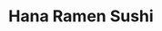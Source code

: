 ---
layout: place
title: "Hana Ramen Sushi"
permalink: /iowa/west-des-moines/hana-ramen-sushi.html
stateAbbr: IA
stateName: Iowa
cityName: West Des Moines
place_id: ChIJI49DhJAh7IcRJA_IzD2oWs4
photos:
  - name: >-
      places/ChIJI49DhJAh7IcRJA_IzD2oWs4/photos/AeeoHcLmHzKd5cJpJRdXQg5a4IJiLxCEiH4OAZHdOfqOTptOjczdKfZ671_n5abddATYrCkEdcjcH060Exbna_sGIPIMAn2wDm9Y3klZM7L4iKWwCSgvg9zmRyTn6m7aEriFCQTDlWqgNHwf5vCdBf_05zopcow7OkGM5BYGH3IR9l7P_8tLMirhG2PQJzB6dAz3s1k7PjPdyLskHaGOo-pPFd3995AG1XtFiC-Z1yA5xknYHRHhmKYC38rlSdM18zBU-3n_b4nCctF8M0g5S7rXgk6ut38GETznoHkgzPiQfkx6rQ
    widthPx: 4800
    heightPx: 3200
    authorAttributions:
      - displayName: Hana Ramen Sushi
        uri: https://maps.google.com/maps/contrib/114384877609320418359
        photoUri: >-
          https://lh3.googleusercontent.com/a-/ALV-UjW-peEfhJydbLaZiN2MgrqymHHcKDiYlYl_zz1pvGIzNSngEU0=s100-p-k-no-mo
    flagContentUri: >-
      https://www.google.com/local/imagery/report/?cb_client=maps_api_places.places_api&image_key=!1e10!2sAF1QipO8kzHy2MfBJRUuPcTfMsJ6QHIpUYBCzIb7qhqp&hl=en-US
    googleMapsUri: >-
      https://www.google.com/maps/place//data=!3m4!1e2!3m2!1sAF1QipO8kzHy2MfBJRUuPcTfMsJ6QHIpUYBCzIb7qhqp!2e10!4m2!3m1!1s0x87ec219084438f23:0xce5aa83dccc80f24
  - name: >-
      places/ChIJI49DhJAh7IcRJA_IzD2oWs4/photos/AeeoHcJsCPDAUmLW7-566tMRxci04oul1Q8etJkAqUBK8LOMuERNAuhuHdlJtJRe1H4eZ8SPnZyxZWU45n-LbBxN_4-4XCMydKnmmhWYgO8xqvHyqxpvZAhs2HBZgzZYqRmhQGhVN1c6Xfrs4OdyM7LdsKxQyolw5Vzf1vRNOnFK9lX3yc0YWmaMZh-p_MJwvX9ofB9HxfGXW4H559-_nY7dxpDGC_QFZbdqCaCk8MErZ7PmikWBZol8ArNfiateOCV88MrkPb9AvFUqb7WdZKb4SiUfBZj6FhxaQY-6Am5UJEjvzUv3Oc_7os2WNRbINwg0ENW_NSeuVpd4IxwobIRaZ1BOK4bj0mZonLl5u8WflpAuEU9gn4sOVcO6_IDsooBPKh7PjnozdigSFM-bFyVTW0m6090BVHiBTry9goprkpEgpgQ
    widthPx: 2252
    heightPx: 3752
    authorAttributions:
      - displayName: Todd Braun (The Food and Drink Guy)
        uri: https://maps.google.com/maps/contrib/109140155973750423506
        photoUri: >-
          https://lh3.googleusercontent.com/a-/ALV-UjWxn4ZbTCjhrMrluJdTY62CA_KrTquot_ePg2_C1-V59p0BxV_G=s100-p-k-no-mo
    flagContentUri: >-
      https://www.google.com/local/imagery/report/?cb_client=maps_api_places.places_api&image_key=!1e10!2sCIHM0ogKEICAgMDI6J2Q2wE&hl=en-US
    googleMapsUri: >-
      https://www.google.com/maps/place//data=!3m4!1e2!3m2!1sCIHM0ogKEICAgMDI6J2Q2wE!2e10!4m2!3m1!1s0x87ec219084438f23:0xce5aa83dccc80f24
  - name: >-
      places/ChIJI49DhJAh7IcRJA_IzD2oWs4/photos/AeeoHcLjTgMSbGr9RTImI66xICIghGtlHDvwx7ncVszFK8PWGQJ6rG-Jm4fvz16i7sB2y_rOHIHeofy9V4pKvjvF_CMdWePw3Y4lnt_J6midbgzWsUjeHHCLlqvPoSgwDSaW1sevLuzahTJlG3AH2eqv9jZequBnKH9SEu6THFOTgzvY4hOJad0FdNqst4cN50ETMLsTLllDEBadFpW9t9j_QEYCgtBsDidy3MqcCs5-nhUSf6eYZr4FljpqHrlFCsyodZZVS9IZQvonau1uJK-BzDjvCYn_rPhhtgOebS8HkWjeUw
    widthPx: 2048
    heightPx: 2048
    authorAttributions:
      - displayName: Hana Ramen Sushi
        uri: https://maps.google.com/maps/contrib/114384877609320418359
        photoUri: >-
          https://lh3.googleusercontent.com/a-/ALV-UjW-peEfhJydbLaZiN2MgrqymHHcKDiYlYl_zz1pvGIzNSngEU0=s100-p-k-no-mo
    flagContentUri: >-
      https://www.google.com/local/imagery/report/?cb_client=maps_api_places.places_api&image_key=!1e10!2sAF1QipPGU5Hoj1xPdHAp5Fp-r6UOWL8af-lenW4Lr3gm&hl=en-US
    googleMapsUri: >-
      https://www.google.com/maps/place//data=!3m4!1e2!3m2!1sAF1QipPGU5Hoj1xPdHAp5Fp-r6UOWL8af-lenW4Lr3gm!2e10!4m2!3m1!1s0x87ec219084438f23:0xce5aa83dccc80f24
  - name: >-
      places/ChIJI49DhJAh7IcRJA_IzD2oWs4/photos/AeeoHcK-m1QRUPod1Qr5V_gDeAcWar-3Ktrjyjh75-Ex0LAmabDAW8QvxOJJS6tTidxNOgBArHNAOMV7mX3sxofGzhzNYpDRk5UxIDw-dxpFI0ljjMafcjKfjyP08u3mA3hnQHrCxAV7l05jErSQ4TGugLxWFYRxmAuJ7eMbF6HMx1jIfYm5HoKGK-gFK5Ay4X8PO31iBmqKebrKfc1v6GJT9pdcT11jO2vFnvnBJVI_gJVwBkKQACzrBs8dJMUxWSkhAs5VCUslSFjyxcs9xfqWnjT_xx5RJgB7XjgrhnVfgNWtzpd7gO21Wxj1JcSHWY49CaKS7rVmvLHo6LOCxlriW0bYrqiMxKliNDYmdjrDHcheUNwAvvCRIeZTSSEF8NgkyirCuQnxZqvIEDQln7AYZTKMmL9K9wCpQgFxuQWDwJV6yGbk
    widthPx: 3072
    heightPx: 4080
    authorAttributions:
      - displayName: Lawrence Christiani
        uri: https://maps.google.com/maps/contrib/110208231250765125966
        photoUri: >-
          https://lh3.googleusercontent.com/a-/ALV-UjXzqmWTuouHaknDOedNWzTclA_iPP6bDSV-PujgqLvXpVwpp3TqmQ=s100-p-k-no-mo
    flagContentUri: >-
      https://www.google.com/local/imagery/report/?cb_client=maps_api_places.places_api&image_key=!1e10!2sCIHM0ogKEICAgMCIq_3o4wE&hl=en-US
    googleMapsUri: >-
      https://www.google.com/maps/place//data=!3m4!1e2!3m2!1sCIHM0ogKEICAgMCIq_3o4wE!2e10!4m2!3m1!1s0x87ec219084438f23:0xce5aa83dccc80f24
  - name: >-
      places/ChIJI49DhJAh7IcRJA_IzD2oWs4/photos/AeeoHcIE39U3v5HiIPK0IbPmYNhTwtdo_DnMGKJVd5sxp3k2IS2fSTJ9sBDkVg-pA9G-46Y3v4qRP5z6rWMgTmFs2zLnCa58kJs1_f9A6MSSSQZBLbd8dl5yrsoTaAQPKiiGIFGQ1sxS53zZr4nQnVmhoOgH6RWxVO4EFw6DSu3daM5Wq-WrRWSsKEAC4dVsNIa2COtUCsKMMjvgq3QWivYjHUZEk3JKThlko3XT9sRwPj65kb9Dyqhz-jFlVXbgY_rJLg1ArLPZI0jcDj6aSMrM0ninr07DX41qzWA7usuv1BUTSg
    widthPx: 2048
    heightPx: 2048
    authorAttributions:
      - displayName: Hana Ramen Sushi
        uri: https://maps.google.com/maps/contrib/114384877609320418359
        photoUri: >-
          https://lh3.googleusercontent.com/a-/ALV-UjW-peEfhJydbLaZiN2MgrqymHHcKDiYlYl_zz1pvGIzNSngEU0=s100-p-k-no-mo
    flagContentUri: >-
      https://www.google.com/local/imagery/report/?cb_client=maps_api_places.places_api&image_key=!1e10!2sAF1QipN18VyQK4jjMhhA3mWrzgPqaqLvW8Op_5S4pvsE&hl=en-US
    googleMapsUri: >-
      https://www.google.com/maps/place//data=!3m4!1e2!3m2!1sAF1QipN18VyQK4jjMhhA3mWrzgPqaqLvW8Op_5S4pvsE!2e10!4m2!3m1!1s0x87ec219084438f23:0xce5aa83dccc80f24
  - name: >-
      places/ChIJI49DhJAh7IcRJA_IzD2oWs4/photos/AeeoHcLY2N5ODyDe4JLNC3FF7BqaY6jlld1FwwSQKAt5RlcM8x1lvOodO5EUhQztQmmZX0g7jv6ogFMVQtyfWaV6_gZlJl3uhaq9l3sgWMV6k-z7Brx4ElhsKwgBc0T0mWQmXRHodWR9PwSworkFVM93wBTP6anZB0JN_sjAbC78etUtr-xpikRwLokKPwXI2_8NMXjuTe8TSZVTn4eiUeZv_AfvTpEGPu6n8Le0sVL4NEu-xUo8BU-7EbfcjX2fKbHw58KumsCpVJ9mSZPFXdOa5TsJTDdU5bZobf3q6wm-3g5-Nw
    widthPx: 3276
    heightPx: 4095
    authorAttributions:
      - displayName: Hana Ramen Sushi
        uri: https://maps.google.com/maps/contrib/114384877609320418359
        photoUri: >-
          https://lh3.googleusercontent.com/a-/ALV-UjW-peEfhJydbLaZiN2MgrqymHHcKDiYlYl_zz1pvGIzNSngEU0=s100-p-k-no-mo
    flagContentUri: >-
      https://www.google.com/local/imagery/report/?cb_client=maps_api_places.places_api&image_key=!1e10!2sAF1QipMHnuLzIGa0WtIpAphDXxphTMGsEDFyFX81ZULw&hl=en-US
    googleMapsUri: >-
      https://www.google.com/maps/place//data=!3m4!1e2!3m2!1sAF1QipMHnuLzIGa0WtIpAphDXxphTMGsEDFyFX81ZULw!2e10!4m2!3m1!1s0x87ec219084438f23:0xce5aa83dccc80f24
  - name: >-
      places/ChIJI49DhJAh7IcRJA_IzD2oWs4/photos/AeeoHcJmkqVof_aGVOoSme2UNVFfTRBgTNarGltCHwKHNx_fqb41AqgLppaBCByy1O5O_RSa2GjMa_PmBp269rvegRzvdSn4E7QRsz2JAs0Fbj0R_KlxJw1NR9C6Qk41U2J7AHa14o2G5IDRkGVEfJYVE_MSKK7Q1oooNIkwMJKf6Z_5bWAicxT5gekaWJNwcUeIJGOHYL2cDlBVHMJAmpRuul_3W9HF0VfQttiiou5z-XL7ivV2wABNskeaFzWIJnfAXeCV7GIKtCg1DPH-OMuasiyEhV9S8oX6KXCVS5l1idE5O7wewF1XjiygJ7k7o8DcjRZbsvFGID325iFySWx0kNNO4uBks-J2HHqUHwYevayXcDJprFUH9f8c83AVDElwlYxydWKb9tthX0b-I1X3T5ZklQ6YpXO9zHuAMxGJTxa42g
    widthPx: 4032
    heightPx: 3024
    authorAttributions:
      - displayName: Robert Kelen
        uri: https://maps.google.com/maps/contrib/101406235071538839617
        photoUri: >-
          https://lh3.googleusercontent.com/a-/ALV-UjXYvfx-s_zNph4Gg_5IStJX4BelCaCybXW4fpQ8YdQtEyJgP-9zpg=s100-p-k-no-mo
    flagContentUri: >-
      https://www.google.com/local/imagery/report/?cb_client=maps_api_places.places_api&image_key=!1e10!2sCIHM0ogKEICAgICh-JreJQ&hl=en-US
    googleMapsUri: >-
      https://www.google.com/maps/place//data=!3m4!1e2!3m2!1sCIHM0ogKEICAgICh-JreJQ!2e10!4m2!3m1!1s0x87ec219084438f23:0xce5aa83dccc80f24
  - name: >-
      places/ChIJI49DhJAh7IcRJA_IzD2oWs4/photos/AeeoHcLHYQjehJgdCFPK_AzTNa6cddMmLooJnV-QCG8qQSPhH2vfKqp64PT3SpKaH4ypxcNe5Pcbl0c_So6yW9_dsjfHAZggrTkuZ2PYIwVk_lqEuS1NUjSS5150Ox60yY_ENPb9O5qU1qSogJXai04BPQUgQJsytT5p0yMD9zWWvsRu8h6RJ1gGMTK8kX9SRNiqqcLK0QYwU9eZNPSXAmmluSnbahQWGtHl4EgmyCg8mrFozmJR4Sex8-cL0aJgH1kN-R8_jGvor39pHi6PV2-EpPb1WSDlCiuS1C11wPdEuJTd0G6XSWJAe9peDMxAf9nsbw4qae72fQjSU6F8LvE9R_8OMEcL8w5DdVluYmiQaKmuwOVtcrKeFSwJsr6A4Yk58uzL8zri02ruI2aKy1ifmnOfo27wWzynwgGJC7AdAd6DS_0
    widthPx: 4016
    heightPx: 3008
    authorAttributions:
      - displayName: Natasha Shanks
        uri: https://maps.google.com/maps/contrib/109942651371250979033
        photoUri: >-
          https://lh3.googleusercontent.com/a-/ALV-UjX9Dau7kkFUpO5y6GhXR8ehCAbyWiO4tUw3-STB8nQ8ysXUsrAqQA=s100-p-k-no-mo
    flagContentUri: >-
      https://www.google.com/local/imagery/report/?cb_client=maps_api_places.places_api&image_key=!1e10!2sCIHM0ogKEICAgICy582y_AE&hl=en-US
    googleMapsUri: >-
      https://www.google.com/maps/place//data=!3m4!1e2!3m2!1sCIHM0ogKEICAgICy582y_AE!2e10!4m2!3m1!1s0x87ec219084438f23:0xce5aa83dccc80f24
  - name: >-
      places/ChIJI49DhJAh7IcRJA_IzD2oWs4/photos/AeeoHcKoUiiGwu7tmLXCcoDMyEs28mPoiYfLtuzsmtG6C4YUZwenjpydDTqNl4AC5NrlVRCxDLl8tlMuOhQn2W-xHnVrv-IKVkbA_cK0T6erHeCMxozxu3585we3cbjHncyLa_1OhMzfsdRDzOT5ap927D25TAJ4JrIWrPQmgNg6Oe4rkRX9w8EMVTOKiFyTFVaEL007c3rydOTkVI3KPTjCKEzYseOuErA827RqR4J4mWSom_zsySIXhOucDfXBq2WK6SiPsQIdvkLdhKNPcqnPnfLUsy16Cy4nYVsaLM_NhSkqM2VuYf9hOJWSlWd_GBpjP_M1g_AoEfY5Bel52lEwpnxUmrlhL0Rx4K8X_qh6v251K08orym2y134fRK65gxm7q-Jy2TLk4Qb89J1ajXSo9dOeOQUdGiHHUDbN-jPZNWZJA
    widthPx: 4608
    heightPx: 3456
    authorAttributions:
      - displayName: juan olvera
        uri: https://maps.google.com/maps/contrib/101184273923345560694
        photoUri: >-
          https://lh3.googleusercontent.com/a/ACg8ocLEL12CBh7e8wWZDk7wFTkpnJ4UV8JoPx7nhAnLfa6cPf4GHw=s100-p-k-no-mo
    flagContentUri: >-
      https://www.google.com/local/imagery/report/?cb_client=maps_api_places.places_api&image_key=!1e10!2sCIHM0ogKEICAgICX2-SZNg&hl=en-US
    googleMapsUri: >-
      https://www.google.com/maps/place//data=!3m4!1e2!3m2!1sCIHM0ogKEICAgICX2-SZNg!2e10!4m2!3m1!1s0x87ec219084438f23:0xce5aa83dccc80f24
  - name: >-
      places/ChIJI49DhJAh7IcRJA_IzD2oWs4/photos/AeeoHcKfmTdgSlNzs1q3LDvCJ9K49VjsQ4g4cCyjqHDWDG48f6aFl4lx0nRGKrPzPz6s5OcKUhHwj2TL9UmXU2P7Wy2nOMLlin2ZW2AOdM-71V3wPuemzVL7wiyStuLuO8_TQqDSKfD147D60-gasqMAZG2lWFDmspFIudYhXJlwxbrwIW-g-uPDTeAUEVGhnr7FNrXSH31-Z-VKSKpEU3oWby40BC5s5751iXz5Jy3-_wKbblXg8Z2fcb-cp1rkDLsC5quZgDbx_QlnBW7Wt29PZLh2Ufa9hTMK_X3RucbEDSn4OqxhDA4_scDkrmtSEbORDD_JSmmLWCiHPnRCkgk4ph4lViDZIgFQTyJCdvA0if0qN2giA8Dmp6q0w84mHdN_MEGsHZYTk00gnERtqp-WgjlQZCZGjT9CRt_W0_pN62afTy7G
    widthPx: 2992
    heightPx: 2992
    authorAttributions:
      - displayName: Todd Braun (The Food and Drink Guy)
        uri: https://maps.google.com/maps/contrib/109140155973750423506
        photoUri: >-
          https://lh3.googleusercontent.com/a-/ALV-UjWxn4ZbTCjhrMrluJdTY62CA_KrTquot_ePg2_C1-V59p0BxV_G=s100-p-k-no-mo
    flagContentUri: >-
      https://www.google.com/local/imagery/report/?cb_client=maps_api_places.places_api&image_key=!1e10!2sCIHM0ogKEICAgMDI6J3YxwE&hl=en-US
    googleMapsUri: >-
      https://www.google.com/maps/place//data=!3m4!1e2!3m2!1sCIHM0ogKEICAgMDI6J3YxwE!2e10!4m2!3m1!1s0x87ec219084438f23:0xce5aa83dccc80f24
address: 7450 Bridgewood Blvd Suite 205, West Des Moines, IA 50266, USA
street: 7450 Bridgewood Blvd Suite 205
city: West Des Moines
state: IA
zip: '50266'
country: USA
neighborhood: null
latitude: '41.567481'
longitude: '-93.811456'
accessibility_options:
  wheelchairAccessibleParking: true
  wheelchairAccessibleEntrance: true
  wheelchairAccessibleRestroom: true
  wheelchairAccessibleSeating: true
business_status: OPERATIONAL
name: Hana Ramen Sushi
google_maps_links:
  directionsUri: >-
    https://www.google.com/maps/dir//''/data=!4m7!4m6!1m1!4e2!1m2!1m1!1s0x87ec219084438f23:0xce5aa83dccc80f24!3e0
  placeUri: https://maps.google.com/?cid=14869382103099248420
  writeAReviewUri: >-
    https://www.google.com/maps/place//data=!4m3!3m2!1s0x87ec219084438f23:0xce5aa83dccc80f24!12e1
  reviewsUri: >-
    https://www.google.com/maps/place//data=!4m4!3m3!1s0x87ec219084438f23:0xce5aa83dccc80f24!9m1!1b1
  photosUri: >-
    https://www.google.com/maps/place//data=!4m3!3m2!1s0x87ec219084438f23:0xce5aa83dccc80f24!10e5
primary_type: Japanese Restaurant
opening_hours:
  regular: null
  current: null
secondary_opening_hours:
  regular:
    weekdayDescriptions: null
    type: null
  current:
    weekdayDescriptions: null
    type: null
phone: (515) 222-9998
price_level: PRICE_LEVEL_MODERATE
price_range: $20 &ndash; $30
rating: '4.5'
rating_count: 1163
website: http://www.hanaramensushi.com/
description: >-
  Busy Japanese standby offering sushi & ramen in a contemporary, yellow dining
  room with a full bar.
reviews:
  - name: >-
      places/ChIJI49DhJAh7IcRJA_IzD2oWs4/reviews/ChdDSUhNMG9nS0VJQ0FnSUNfMHZTXy1nRRAB
    relativePublishTimeDescription: 2 months ago
    rating: 5
    text:
      text: >-
        I loved the atmosphere, is very busy but they call you which allows you
        to walk the strip mall, it sit in the comfort of you car. Service is
        good considering how busy they. The food is spot on! The presentation,
        the quality... They have it all. It was so delicious, we had multiple
        items and they all were delicious. Great place, you should take the time
        to visit. Oh and the cheese cake is unbelievable! I world go there just
        for that.
      languageCode: en
    originalText:
      text: >-
        I loved the atmosphere, is very busy but they call you which allows you
        to walk the strip mall, it sit in the comfort of you car. Service is
        good considering how busy they. The food is spot on! The presentation,
        the quality... They have it all. It was so delicious, we had multiple
        items and they all were delicious. Great place, you should take the time
        to visit. Oh and the cheese cake is unbelievable! I world go there just
        for that.
      languageCode: en
    authorAttribution:
      displayName: Chris Hodges
      uri: https://www.google.com/maps/contrib/107787399439720749753/reviews
      photoUri: >-
        https://lh3.googleusercontent.com/a-/ALV-UjXmZDmpML4o5hy3RwlHPAOVuhxESq44Rg6x7kztGfgoCL1JAyKD-g=s128-c0x00000000-cc-rp-mo-ba4
    publishTime: '2025-01-14T15:18:35.655201Z'
    flagContentUri: >-
      https://www.google.com/local/review/rap/report?postId=ChdDSUhNMG9nS0VJQ0FnSUNfMHZTXy1nRRAB&d=17924085&t=1
    googleMapsUri: >-
      https://www.google.com/maps/reviews/data=!4m6!14m5!1m4!2m3!1sChdDSUhNMG9nS0VJQ0FnSUNfMHZTXy1nRRAB!2m1!1s0x87ec219084438f23:0xce5aa83dccc80f24
  - name: >-
      places/ChIJI49DhJAh7IcRJA_IzD2oWs4/reviews/ChdDSUhNMG9nS0VJQ0FnSUN2MUxPXzJRRRAB
    relativePublishTimeDescription: 4 months ago
    rating: 3
    text:
      text: >-
        Went here with my mom on a Saturday night. They weren't on a wait when
        we got there but were when we leaving. The service was good. My mom
        enjoyed her ramen. My ramen was okay. They only have three options for
        broth, two beef and one soy sauce. I can't have beef so I had to get the
        soy sauce broth which I didn't like very much despite how much I like
        soy sauce. I really wish they had a chicken broth option for the ramen
        especially since they have multiple chicken ramens. My mom and I both
        got the spicy chicken ramen.
      languageCode: en
    originalText:
      text: >-
        Went here with my mom on a Saturday night. They weren't on a wait when
        we got there but were when we leaving. The service was good. My mom
        enjoyed her ramen. My ramen was okay. They only have three options for
        broth, two beef and one soy sauce. I can't have beef so I had to get the
        soy sauce broth which I didn't like very much despite how much I like
        soy sauce. I really wish they had a chicken broth option for the ramen
        especially since they have multiple chicken ramens. My mom and I both
        got the spicy chicken ramen.
      languageCode: en
    authorAttribution:
      displayName: Finch Moore
      uri: https://www.google.com/maps/contrib/116929553098774418240/reviews
      photoUri: >-
        https://lh3.googleusercontent.com/a-/ALV-UjXSX6u_tV8xOhuebkHyGfzN6E_gt4kKvNoH1JqZlFeY1RZOSw9K=s128-c0x00000000-cc-rp-mo-ba3
    publishTime: '2024-12-08T12:21:34.946583Z'
    flagContentUri: >-
      https://www.google.com/local/review/rap/report?postId=ChdDSUhNMG9nS0VJQ0FnSUN2MUxPXzJRRRAB&d=17924085&t=1
    googleMapsUri: >-
      https://www.google.com/maps/reviews/data=!4m6!14m5!1m4!2m3!1sChdDSUhNMG9nS0VJQ0FnSUN2MUxPXzJRRRAB!2m1!1s0x87ec219084438f23:0xce5aa83dccc80f24
  - name: >-
      places/ChIJI49DhJAh7IcRJA_IzD2oWs4/reviews/ChdDSUhNMG9nS0VJQ0FnSUNYMi1TWjVnRRAB
    relativePublishTimeDescription: 5 months ago
    rating: 5
    text:
      text: >-
        One of the best tasting sushi places to go around the Des Moines Area.
        Their sushi had great proportions and amazing taste that will make you
        want to come back for more. I could do without the pineapple fried rice
        and the grilled teriyaki steak. Overall a great place to eat Sushi.
      languageCode: en
    originalText:
      text: >-
        One of the best tasting sushi places to go around the Des Moines Area.
        Their sushi had great proportions and amazing taste that will make you
        want to come back for more. I could do without the pineapple fried rice
        and the grilled teriyaki steak. Overall a great place to eat Sushi.
      languageCode: en
    authorAttribution:
      displayName: juan olvera
      uri: https://www.google.com/maps/contrib/101184273923345560694/reviews
      photoUri: >-
        https://lh3.googleusercontent.com/a/ACg8ocLEL12CBh7e8wWZDk7wFTkpnJ4UV8JoPx7nhAnLfa6cPf4GHw=s128-c0x00000000-cc-rp-mo-ba4
    publishTime: '2024-10-20T21:15:24.305726Z'
    flagContentUri: >-
      https://www.google.com/local/review/rap/report?postId=ChdDSUhNMG9nS0VJQ0FnSUNYMi1TWjVnRRAB&d=17924085&t=1
    googleMapsUri: >-
      https://www.google.com/maps/reviews/data=!4m6!14m5!1m4!2m3!1sChdDSUhNMG9nS0VJQ0FnSUNYMi1TWjVnRRAB!2m1!1s0x87ec219084438f23:0xce5aa83dccc80f24
  - name: >-
      places/ChIJI49DhJAh7IcRJA_IzD2oWs4/reviews/ChZDSUhNMG9nS0VJQ0FnSUN5bHBqd0R3EAE
    relativePublishTimeDescription: a week ago
    rating: 4
    text:
      text: "4.4* (out of 5)\nFood: 5*     Atmosphere: 5*     Value: 4*     Service: 3*\nWould I go back / Recommend?: 5*\_(Definitely)\nTotal check/person: $41\n\n03/29/2025\nTonight was my wife's turn to pick our destination after Mass and she chose Hana Ramen Sushi again (we were there last October and she really enjoyed her ramen).\n\nTonight was another good stop that we both enjoyed.  The food was once again fantastic (details in the following paragraph) - and that is the main criteria when selecting a restaurant.  While communicating with our waiter was easier this time, the food delivery was quite slow to our standards - on the order of 20-30 minutes for each course after it was ordered.\n\nTonight, we started off with a Cucumber Martini (with Jalapeno) and a Salted Caramel Milk Tea (I gave up alcohol for Lent).  The Jalapeno in the Cucumber Martini was a pretty strong kick and my wife enjoyed it.  And yes, the Salted Caramel Milk Tea was quite delicious and yet was pretty light - didn't come across as thick, syrupy or overly sweet.\n\nWe started by sharing a Pork Gyozo Soup (see picture) that was very good, then decided to add on a Hana Pizza (see picture).  That Hana Pizza was definitely the highlight of my experience - a very light crust, a peanut based sauce with some fresh sushi and veggies to top it off!  My wife ordered the Combo Yaki Soba (see picture) for her meal and I opted for the Chicken Pineapple Fried Rice (see picture).  We really liked both dishes and would highly recommend them.\n\n10/12/2024\nWe have wanted to stop here several times and finally took the opportunity to do so tonight after a 4 year gap.  The exterior was modern, clean and inviting and the interior continued that vibe.  Just like the \"this place must be authentic\" feeling you get in a good Mexican restaurant (when the wait staff struggles a bit with the English language), you immediately pick up on that here...but with Japanese instead of Spanish as the core language.\n\nWe started by enjoying a Lucky Buddha beer and Raspberry Mule (see picture), followed by a delicious Ginger Salad (see picture).  My wife then opted for Spicy Chicken Ramen (see picture) for her meal and I ordered  a Spicy Scallop Roll (see picture) and Tuna Avocado Roll (see picture).  We really enjoyed all of the food!\n\nThe service was average...partially due to the wait time and partially due to the challenge of communicating with our waitress - it needed to repeat things several times in different ways to assure understanding.  The value was above average - $31/person with everything mentioned (including tax).\n\n2021\nStopped for dinner tonight and enjoyed the food.  Communication was a bit of a challenge, as it wasn't until the 3rd person coming to help before they understood the question \"what is the Seasonal Choice tap beer on the menu\", but the food quality was excellent!\n\nI started with a Hana Fuji Apple Sake (see picture) which had a strong apple flavor without being too sweet.  Next, we enjoyed an Angry Z Special Roll followed by a Spicy Crunch Crab Roll (see pictures) based on our waitress' recommendation.  Both of them were delicious and highly recommended.  Finally, we finished with the Spicy Chicken Ramen with Spicy sauce (see picture) - very good!\n\nIf you like sushi rolls or ramen, the food is definitely worth the stop.\n\nFood: 5\nAtmosphere: 4\nCharacter: 4\nService: 4\n\nIf you found this review helpful, please click on 'Like'"
      languageCode: en
    originalText:
      text: "4.4* (out of 5)\nFood: 5*     Atmosphere: 5*     Value: 4*     Service: 3*\nWould I go back / Recommend?: 5*\_(Definitely)\nTotal check/person: $41\n\n03/29/2025\nTonight was my wife's turn to pick our destination after Mass and she chose Hana Ramen Sushi again (we were there last October and she really enjoyed her ramen).\n\nTonight was another good stop that we both enjoyed.  The food was once again fantastic (details in the following paragraph) - and that is the main criteria when selecting a restaurant.  While communicating with our waiter was easier this time, the food delivery was quite slow to our standards - on the order of 20-30 minutes for each course after it was ordered.\n\nTonight, we started off with a Cucumber Martini (with Jalapeno) and a Salted Caramel Milk Tea (I gave up alcohol for Lent).  The Jalapeno in the Cucumber Martini was a pretty strong kick and my wife enjoyed it.  And yes, the Salted Caramel Milk Tea was quite delicious and yet was pretty light - didn't come across as thick, syrupy or overly sweet.\n\nWe started by sharing a Pork Gyozo Soup (see picture) that was very good, then decided to add on a Hana Pizza (see picture).  That Hana Pizza was definitely the highlight of my experience - a very light crust, a peanut based sauce with some fresh sushi and veggies to top it off!  My wife ordered the Combo Yaki Soba (see picture) for her meal and I opted for the Chicken Pineapple Fried Rice (see picture).  We really liked both dishes and would highly recommend them.\n\n10/12/2024\nWe have wanted to stop here several times and finally took the opportunity to do so tonight after a 4 year gap.  The exterior was modern, clean and inviting and the interior continued that vibe.  Just like the \"this place must be authentic\" feeling you get in a good Mexican restaurant (when the wait staff struggles a bit with the English language), you immediately pick up on that here...but with Japanese instead of Spanish as the core language.\n\nWe started by enjoying a Lucky Buddha beer and Raspberry Mule (see picture), followed by a delicious Ginger Salad (see picture).  My wife then opted for Spicy Chicken Ramen (see picture) for her meal and I ordered  a Spicy Scallop Roll (see picture) and Tuna Avocado Roll (see picture).  We really enjoyed all of the food!\n\nThe service was average...partially due to the wait time and partially due to the challenge of communicating with our waitress - it needed to repeat things several times in different ways to assure understanding.  The value was above average - $31/person with everything mentioned (including tax).\n\n2021\nStopped for dinner tonight and enjoyed the food.  Communication was a bit of a challenge, as it wasn't until the 3rd person coming to help before they understood the question \"what is the Seasonal Choice tap beer on the menu\", but the food quality was excellent!\n\nI started with a Hana Fuji Apple Sake (see picture) which had a strong apple flavor without being too sweet.  Next, we enjoyed an Angry Z Special Roll followed by a Spicy Crunch Crab Roll (see pictures) based on our waitress' recommendation.  Both of them were delicious and highly recommended.  Finally, we finished with the Spicy Chicken Ramen with Spicy sauce (see picture) - very good!\n\nIf you like sushi rolls or ramen, the food is definitely worth the stop.\n\nFood: 5\nAtmosphere: 4\nCharacter: 4\nService: 4\n\nIf you found this review helpful, please click on 'Like'"
      languageCode: en
    authorAttribution:
      displayName: Todd Braun (The Food and Drink Guy)
      uri: https://www.google.com/maps/contrib/109140155973750423506/reviews
      photoUri: >-
        https://lh3.googleusercontent.com/a-/ALV-UjWxn4ZbTCjhrMrluJdTY62CA_KrTquot_ePg2_C1-V59p0BxV_G=s128-c0x00000000-cc-rp-mo-ba6
    publishTime: '2025-04-06T18:56:41.897142Z'
    flagContentUri: >-
      https://www.google.com/local/review/rap/report?postId=ChZDSUhNMG9nS0VJQ0FnSUN5bHBqd0R3EAE&d=17924085&t=1
    googleMapsUri: >-
      https://www.google.com/maps/reviews/data=!4m6!14m5!1m4!2m3!1sChZDSUhNMG9nS0VJQ0FnSUN5bHBqd0R3EAE!2m1!1s0x87ec219084438f23:0xce5aa83dccc80f24
  - name: >-
      places/ChIJI49DhJAh7IcRJA_IzD2oWs4/reviews/ChZDSUhNMG9nS0VJQ0FnSUROcjZxNkVnEAE
    relativePublishTimeDescription: a year ago
    rating: 1
    text:
      text: >-
        OKAY!!! Please allow me to give you real honest feed back, Because WE
        ALL KNOW IOWA DO NOT HAVE MANY FOOD CHOICES OUT HERE AND IT MAKES ME
        feel SAD, BUT LET'S GET INTO THE Atmosphere 5 STAR, Service 5 STAR, food
        1 STAR. Why?

        Okay, so my boyfriend and I moved here from North Carolina and Ramen
        that. Have had there before has had great quality, better tasting
        noodles, and more flavor, here at Hana I can NOT say the same, The
        noodles were soggy, not the best quality, but I will say I do like the
        fresh taste in it, but that's all. Now appetizers, and Martini was
        great!!!! Restaurant did look great inside. Nice lighting, floors clean,
        clean bathrooms,and most importantly TABLES WERE NICE and CLEAN 😊🥰😍
        NOW LET'S GET INTO PRESENTATION, 5 STAR 😊 AND PLENTY OF PARKING . NOW
        IT'S TIME FOR YOU TO CHECK OUT PHOTOS 😊🥰🥳🥳🥳🥳
      languageCode: en
    originalText:
      text: >-
        OKAY!!! Please allow me to give you real honest feed back, Because WE
        ALL KNOW IOWA DO NOT HAVE MANY FOOD CHOICES OUT HERE AND IT MAKES ME
        feel SAD, BUT LET'S GET INTO THE Atmosphere 5 STAR, Service 5 STAR, food
        1 STAR. Why?

        Okay, so my boyfriend and I moved here from North Carolina and Ramen
        that. Have had there before has had great quality, better tasting
        noodles, and more flavor, here at Hana I can NOT say the same, The
        noodles were soggy, not the best quality, but I will say I do like the
        fresh taste in it, but that's all. Now appetizers, and Martini was
        great!!!! Restaurant did look great inside. Nice lighting, floors clean,
        clean bathrooms,and most importantly TABLES WERE NICE and CLEAN 😊🥰😍
        NOW LET'S GET INTO PRESENTATION, 5 STAR 😊 AND PLENTY OF PARKING . NOW
        IT'S TIME FOR YOU TO CHECK OUT PHOTOS 😊🥰🥳🥳🥳🥳
      languageCode: en
    authorAttribution:
      displayName: Who Else Wants Beef
      uri: https://www.google.com/maps/contrib/105688539382610555671/reviews
      photoUri: >-
        https://lh3.googleusercontent.com/a-/ALV-UjXuB3OfS-C3Q_DRYSYfbD2Ndo6u9liKY422lMnAi9N-XcAL47dFMA=s128-c0x00000000-cc-rp-mo-ba5
    publishTime: '2024-01-27T10:37:35.948072Z'
    flagContentUri: >-
      https://www.google.com/local/review/rap/report?postId=ChZDSUhNMG9nS0VJQ0FnSUROcjZxNkVnEAE&d=17924085&t=1
    googleMapsUri: >-
      https://www.google.com/maps/reviews/data=!4m6!14m5!1m4!2m3!1sChZDSUhNMG9nS0VJQ0FnSUROcjZxNkVnEAE!2m1!1s0x87ec219084438f23:0xce5aa83dccc80f24
parking_options:
  freeParkingLot: true
  freeStreetParking: true
  valetParking: false
payment_options:
  acceptsCreditCards: true
  acceptsDebitCards: true
  acceptsCashOnly: false
  acceptsNfc: true
allow_dogs: null
curbside_pickup: true
delivery: true
dine_in: true
good_for_children: true
good_for_groups: true
good_for_sports: true
live_music: false
menu_for_children: true
outdoor_seating: true
reservable: true
restroom: true
serves_beer: true
serves_breakfast: null
serves_brunch: true
serves_cocktails: true
serves_coffee: false
serves_dinner: true
serves_dessert: true
serves_lunch: true
serves_vegetarian_food: true
serves_wine: true
takeout: true

---